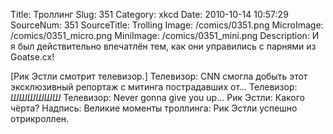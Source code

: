 Title: Троллинг 
Slug: 351 
Category: xkcd 
Date: 2010-10-14 10:57:29 
SourceNum: 351 
SourceTitle: Trolling 
Image: /comics/0351.png 
MicroImage: /comics/0351_micro.png 
MiniImage: /comics/0351_mini.png 
Description: И я был действительно впечатлён тем, как они управились с парнями из Goatse.cx! 

[Рик Эстли смотрит телевизор.]
Телевизор: CNN смогла добыть этот эксклюзивный репортаж с митинга пострадавших от…
Телевизор: *ШШШШШШ*
Телевизор: Never gonna give you up…
Рик Эстли: Какого чёрта?
Надпись: Великие моменты троллинга:
Рик Эстли успешно отрикроллен.